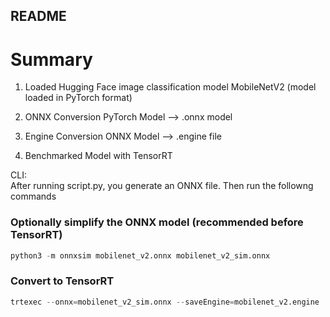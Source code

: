 ## README ##

# Summary #

1. Loaded Hugging Face image classification model
	MobileNetV2 (model loaded in PyTorch format) 
	
2. ONNX Conversion 
	PyTorch Model --> .onnx model 

3. Engine Conversion
	ONNX Model --> .engine file
	
4. Benchmarked Model with TensorRT


CLI:  
After running script.py, you generate an ONNX file. Then run the followng commands

### Optionally simplify the ONNX model (recommended before TensorRT)  
```python
python3 -m onnxsim mobilenet_v2.onnx mobilenet_v2_sim.onnx
```

### Convert to TensorRT    
```python
trtexec --onnx=mobilenet_v2_sim.onnx --saveEngine=mobilenet_v2.engine
```
